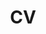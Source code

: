 ---
layout: cv
permalink: /assets/pdf/Ivan_Ledesma_CV.pdf
title: CV
nav: true
nav_order: 5
cv_pdf: 
description:
---